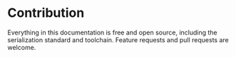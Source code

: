 # Contribution

Everything in this documentation is free and open source, including the serialization standard and toolchain.
Feature requests and pull requests are welcome.


